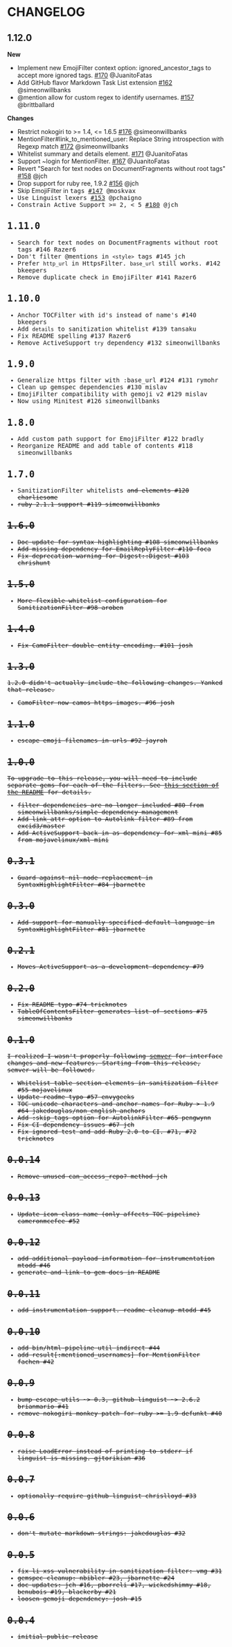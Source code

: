 # CHANGELOG

## 1.12.0

**New**

* Implement new EmojiFilter context option: ignored_ancestor_tags to accept more ignored tags. [#170](https://github.com/jch/html-pipeline/pull/170) @JuanitoFatas
* Add GitHub flavor Markdown Task List extension [#162](https://github.com/jch/html-pipeline/pull/162) @simeonwillbanks
* @mention allow for custom regex to identify usernames. [#157](https://github.com/jch/html-pipeline/pull/157) @brittballard

**Changes**
* Restrict nokogiri to >= 1.4, <= 1.6.5 [#176](https://github.com/jch/html-pipeline/pull/176) @simeonwillbanks
* MentionFilter#link_to_mentioned_user: Replace String introspection with Regexp match [#172](https://github.com/jch/html-pipeline/pull/172) @simeonwillbanks
* Whitelist summary and details element. [#171](https://github.com/jch/html-pipeline/pull/171) @JuanitoFatas
* Support ~login for MentionFilter. [#167](https://github.com/jch/html-pipeline/pull/167) @JuanitoFatas
* Revert "Search for text nodes on DocumentFragments without root tags" [#158](https://github.com/jch/html-pipeline/pull/158) @jch
* Drop support for ruby ree, 1.9.2 [#156](https://github.com/jch/html-pipeline/pull/156) @jch
* Skip EmojiFilter in <tt> tags [#147](https://github.com/jch/html-pipeline/pull/147) @moskvax
* Use Linguist lexers [#153](https://github.com/jch/html-pipeline/pull/153) @pchaigno
* Constrain Active Support >= 2, < 5 [#180](https://github.com/jch/html-pipeline/pull/180) @jch

## 1.11.0

  * Search for text nodes on DocumentFragments without root tags #146 Razer6
  * Don't filter @mentions in `<style>` tags #145 jch
  * Prefer `http_url` in HttpsFilter. `base_url` still works. #142 bkeepers
  * Remove duplicate check in EmojiFilter #141 Razer6

## 1.10.0

  * Anchor TOCFilter with id's instead of name's #140 bkeepers
  * Add `details` to sanitization whitelist #139 tansaku
  * Fix README spelling #137 Razer6
  * Remove ActiveSupport `try` dependency #132 simeonwillbanks

## 1.9.0

  * Generalize https filter with :base_url #124 #131 rymohr
  * Clean up gemspec dependencies #130 mislav
  * EmojiFilter compatibility with gemoji v2 #129 mislav
  * Now using Minitest #126 simeonwillbanks

## 1.8.0

  * Add custom path support for EmojiFilter #122 bradly
  * Reorganize README and add table of contents #118 simeonwillbanks

## 1.7.0

  * SanitizationFilter whitelists <s> and <strike> elements #120 charliesome
  * ruby 2.1.1 support #119 simeonwillbanks

## 1.6.0

  * Doc update for syntax highlighting #108 simeonwillbanks
  * Add missing dependency for EmailReplyFilter #110 foca
  * Fix deprecation warning for Digest::Digest #103 chrishunt

## 1.5.0

  * More flexible whitelist configuration for SanitizationFilter #98 aroben

## 1.4.0

  * Fix CamoFilter double entity encoding. #101 josh

## 1.3.0

1.2.0 didn't actually include the following changes. Yanked that release.

  * CamoFilter now camos https images. #96 josh

## 1.1.0

  * escape emoji filenames in urls #92 jayroh

## 1.0.0

To upgrade to this release, you will need to include separate gems for each of
the filters. See [this section of the README](/README.md#dependencies) for
details.

  * filter dependencies are no longer included #80 from simeonwillbanks/simple-dependency-management
  * Add link_attr option to Autolink filter #89 from excid3/master
  * Add ActiveSupport back in as dependency for xml-mini #85 from mojavelinux/xml-mini

## 0.3.1

  * Guard against nil node replacement in SyntaxHighlightFilter #84 jbarnette

## 0.3.0

  * Add support for manually specified default language in SyntaxHighlightFilter #81 jbarnette

## 0.2.1

  * Moves ActiveSupport as a development dependency #79

## 0.2.0

  * Fix README typo #74 tricknotes
  * TableOfContentsFilter generates list of sections #75 simeonwillbanks

## 0.1.0

I realized I wasn't properly following [semver](http://semver.org) for interface
changes and new features. Starting from this release, semver will be followed.

  * Whitelist table section elements in sanitization filter #55 mojavelinux
  * Update readme typo #57 envygeeks
  * TOC unicode characters and anchor names for Ruby > 1.9 #64 jakedouglas/non_english_anchors
  * Add :skip_tags option for AutolinkFilter #65 pengwynn
  * Fix CI dependency issues #67 jch
  * Fix ignored test and add Ruby 2.0 to CI. #71, #72 tricknotes

## 0.0.14

  * Remove unused can_access_repo? method jch

## 0.0.13

  * Update icon class name (only affects TOC pipeline) cameronmcefee #52

## 0.0.12

  * add additional payload information for instrumentation mtodd #46
  * generate and link to gem docs in README

## 0.0.11

  * add instrumentation support. readme cleanup mtodd #45

## 0.0.10

  * add bin/html-pipeline util indirect #44
  * add result[:mentioned_usernames] for MentionFilter fachen #42

## 0.0.9

  * bump escape_utils ~> 0.3, github-linguist ~> 2.6.2 brianmario #41
  * remove nokogiri monkey patch for ruby >= 1.9 defunkt #40

## 0.0.8

  * raise LoadError instead of printing to stderr if linguist is missing. gjtorikian #36

## 0.0.7

  * optionally require github-linguist chrislloyd #33

## 0.0.6

  * don't mutate markdown strings: jakedouglas #32

## 0.0.5

  * fix li xss vulnerability in sanitization filter: vmg #31
  * gemspec cleanup: nbibler #23, jbarnette #24
  * doc updates: jch #16, pborreli #17, wickedshimmy #18, benubois #19, blackerby #21
  * loosen gemoji dependency: josh #15

## 0.0.4

  * initial public release

